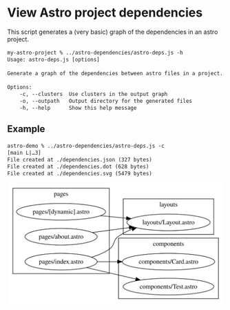 # View Astro project dependencies

This script generates a (very basic) graph of the dependencies in an astro project.

```
my-astro-project % ../astro-dependencies/astro-deps.js -h
Usage: astro-deps.js [options]

Generate a graph of the dependencies between astro files in a project.

Options:
    -c, --clusters  Use clusters in the output graph
    -o, --outpath   Output directory for the generated files
    -h, --help      Show this help message
```

## Example

```
astro-demo % ../astro-dependencies/astro-deps.js -c                                                             [main L|…3]
File created at ./dependencies.json (327 bytes)
File created at ./dependencies.dot (628 bytes)
File created at ./dependencies.svg (5479 bytes)
```

![Dependencies](img/dependencies.svg)
